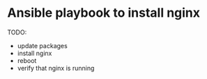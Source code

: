 # Ansible playbook to install nginx

TODO:

* update packages
* install nginx
* reboot
* verify that nginx is running
